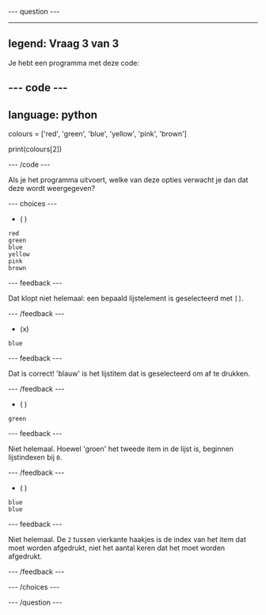 
--- question ---

---
legend: Vraag 3 van 3
---

Je hebt een programma met deze code:

--- code ---
---
language: python
---

colours = ['red', 'green', 'blue', 'yellow', 'pink', 'brown']

print(colours[2])

--- /code ---

Als je het programma uitvoert, welke van deze opties verwacht je dan dat deze wordt weergegeven?

--- choices ---

- ( )
```
red
green
blue
yellow
pink
brown
```
  --- feedback ---

  Dat klopt niet helemaal: een bepaald lijstelement is geselecteerd met `[]`.

  --- /feedback ---

- (x)
```
blue
```

  --- feedback ---

  Dat is correct! 'blauw' is het lijstitem dat is geselecteerd om af te drukken.

  --- /feedback ---

- ( )
```
green
```

  --- feedback ---

  Niet helemaal. Hoewel 'groen' het tweede item in de lijst is, beginnen lijstindexen bij `0`.

  --- /feedback ---

- ( )
```
blue
blue
```

  --- feedback ---

  Niet helemaal. De `2` tussen vierkante haakjes is de index van het item dat moet worden afgedrukt, niet het aantal keren dat het moet worden afgedrukt.

  --- /feedback ---

--- /choices ---

--- /question ---
